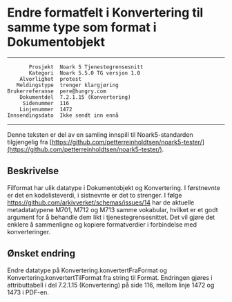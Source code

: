 Endre formatfelt i Konvertering til samme type som format i Dokumentobjekt
==========================================================================

 ------------------  ---------------------------------
           Prosjekt  Noark 5 Tjenestegrensesnitt
           Kategori  Noark 5.5.0 TG versjon 1.0
        Alvorlighet  protest
       Meldingstype  trenger klargjøring
    Brukerreferanse  pere@hungry.com
        Dokumentdel  7.2.1.15 (Konvertering)
         Sidenummer  116
        Linjenummer  1472
    Innsendingsdato  Ikke sendt inn ennå
 ------------------  ---------------------------------

Denne teksten er del av en samling innspill til Noark5-standarden
tilgjengelig fra [https://github.com/petterreinholdtsen/noark5-tester/](https://github.com/petterreinholdtsen/noark5-tester/).

Beskrivelse
-----------

Filformat har ulik datatype i Dokumentobjekt og Konvertering.  I
førstnevnte er det en kodelisteverdi, i sistnevnte er det to strenger.
I følge https://github.com/arkivverket/schemas/issues/14 har de
aktuelle metadatatypene M701, M712 og M713 samme vokabular, hvilket er
et godt argument for å behandle dem likt i tjenestegrensesnittet.  Det
vil gjøre det enklere å sammenligne og kopiere formatverdier i
forbindelse med konverteringer.

Ønsket endring
--------------

Endre datatype på Konvertering.konvertertFraFormat og
Konvertering.konvertertTilFormat fra string til Format.  Endringen
gjøres i attributtabell i del 7.2.1.15 (Konvertering) på side 116,
mellom linje 1472 og 1473 i PDF-en.
